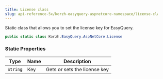 ```yaml
---
title: License class
slug: api-reference-5x/korzh-easyquery-aspnetcore-namespace/license-class
---
```


Static class that allows you to set the license key for EasyQuery.
```csharp
public static class Korzh.EasyQuery.AspNetCore.License

```

### Static Properties

| Type | Name | Description | 
| --- | --- | --- | 
| `String` | Key | Gets or sets the license key |